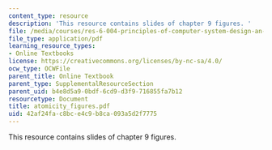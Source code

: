 ```yaml
---
content_type: resource
description: 'This resource contains slides of chapter 9 figures. '
file: /media/courses/res-6-004-principles-of-computer-system-design-an-introduction-spring-2009/42af24fac8bce4c9b8ca093a5d2f7775_atomicity_figures.pdf
file_type: application/pdf
learning_resource_types:
- Online Textbooks
license: https://creativecommons.org/licenses/by-nc-sa/4.0/
ocw_type: OCWFile
parent_title: Online Textbook
parent_type: SupplementalResourceSection
parent_uid: b4e8d5a9-0bdf-6cd9-d3f9-716855fa7b12
resourcetype: Document
title: atomicity_figures.pdf
uid: 42af24fa-c8bc-e4c9-b8ca-093a5d2f7775
---
```

This resource contains slides of chapter 9 figures. 